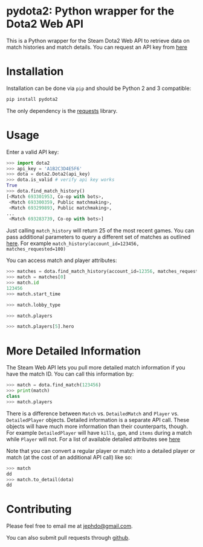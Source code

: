 pydota2: Python wrapper for the Dota2 Web API
=========================================

This is a Python wrapper for the Steam Dota2 Web API to retrieve data on 
match histories and match details. You can request an API key 
from [here](http://steamcommunity.com/dev/apikey)

Installation
=============

Installation can be done via `pip` and should be Python 2 and 3 compatible:

```sh
pip install pydota2
```

The only dependency is the [requests](https://github.com/kennethreitz/requests) library. 

Usage
=======
Enter a valid API key:
```python
>>> import dota2
>>> api_key = 'A1B2C3D4E5F6'
>>> dota = dota2.Dota2(api_key)
>>> dota.is_valid # verify api key works
True
>>> dota.find_match_history()
[<Match 693301953, Co-op with bots>,
 <Match 693300359, Public matchmaking>,
 <Match 693299893, Public matchmaking>,
...
 <Match 693283739, Co-op with bots>]
```

Just calling `match_history` will return 25 of the most recent games. You can 
pass additional parameters to query a different set of matches as outlined
[here](http://wiki.teamfortress.com/wiki/WebAPI/GetMatchHistory#Method-specific_parameters).
For example `match_history(account_id=123456, matches_requested=100)`

You can access match and player attributes:

```python
>>> matches = dota.find_match_history(account_id=12356, matches_requested=10)
>>> match = matches[0]
>>> match.id
123456
>>> match.start_time

>>> match.lobby_type

>>> match.players 

>>> match.players[5].hero
```

More Detailed Information
=========================

The Steam Web API lets you pull more detailed match information if you have the
match ID. You can call this information by:

```python
>>> match = dota.find_match(123456)
>>> print(match)
class
>>> match.players
```

There is a difference between `Match` vs. `DetailedMatch` and `Player` vs. `DetailedPlayer` objects.
Detailed information is a separate API call. These objects will have much more information than
their counterparts, though. For example `DetailedPlayer` will have `kills`, `gpm`, and `items` during 
a match while `Player` will not. For a list of available detailed attributes see [here](http://wiki.teamfortress.com/wiki/WebAPI/GetMatchDetails)

Note that you can convert a regular player or match into a detailed player or match (at 
the cost of an additional API call) like so:

```python
>>> match
dd
>>> match.to_detail(dota)
dd
```

Contributing
============
Please feel free to email me at jephdo@gmail.com.

You can also submit pull requests through [github](https://github.com/jephdo/pydota2).
